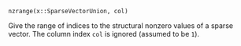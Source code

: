 ```
nzrange(x::SparseVectorUnion, col)
```

Give the range of indices to the structural nonzero values of a sparse vector. The column index `col` is ignored (assumed to be `1`).
